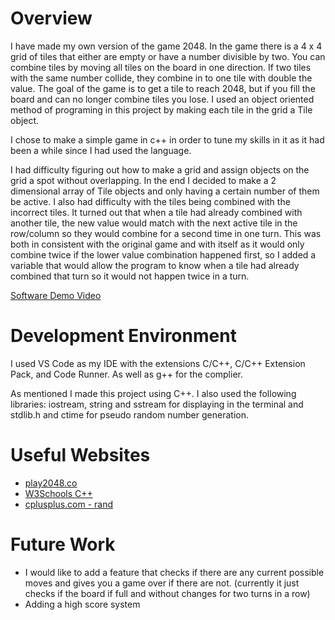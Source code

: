 # Overview

I have made my own version of the game 2048. In the game there is a 4 x 4 grid of tiles that either are empty or have a number divisible by two. You can combine tiles by moving all tiles on the board in one direction. If two tiles with the same number collide, they combine in to one tile with double the value. The goal of the game is to get a tile to reach 2048, but if you fill the board and can no longer combine tiles you lose. I used an object oriented method of programing in this project by making each tile in the grid a Tile object.

I chose to make a simple game in c++ in order to tune my skills in it as it had been a while since I had used the language.

I had difficulty figuring out how to make a grid and assign objects on the grid a spot without overlapping. In the end I decided to make a 2 dimensional array of Tile objects and only having a certain number of them be active. I also had difficulty with the tiles being combined with the incorrect tiles. It turned out that when a tile had already combined with another tile, the new value would match with the next active tile in the row/column so they would combine for a second time in one turn. This was both in consistent with the original game and with itself as it would only combine twice if the lower value combination happened first, so I added a variable that would allow the program to know when a tile had already combined that turn so it would not happen twice in a turn.

[Software Demo Video](https://youtu.be/WdeCUoqxN14)

# Development Environment

I used VS Code as my IDE with the extensions C/C++, C/C++ Extension Pack, and Code Runner. As well as g++ for the complier.

As mentioned I made this project using C++. I also used the following libraries: iostream, string and sstream for displaying in the terminal and stdlib.h and ctime for pseudo random number generation.

# Useful Websites

- [play2048.co](https://play2048.co/)
- [W3Schools C++](https://www.w3schools.com/cpp/)
- [cplusplus.com - rand](https://cplusplus.com/reference/cstdlib/rand/)

# Future Work

* I would like to add a feature that checks if there are any current possible moves and gives you a game over if there are not. (currently it just checks if the board if full and without changes for two turns in a row)
* Adding a high score system
